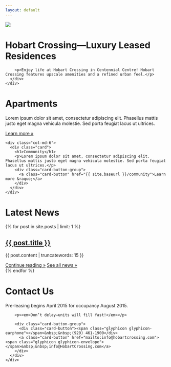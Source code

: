 ```yaml
---
layout: default
---
```

<div class="header-image">
<img src="{{ site.baseurl }}/img/hobart-elevation-1.jpg">
</div>

<!--
<div class="container">
  <div class="row">
    <div class="col-md-8 center-block">
      <div class="card">
        <h1>Landing Page</h1>
        <ul>
          <li>Header image</li>
          <li>Link to apartments page</li>
          <li>Link to community page</li>
          <li>Most recent news posts</li>
          <li>Call to action to contact with link to contact page</li>
      </div>
    </div>
  </div>
</div>-->

<div class="container">
  <div class="row">
    <div class="col-md-9 center-block">
      <div class="card header-card">
        <h1>Hobart Crossing—Luxury Leased Residences</h1>

        <p>Enjoy life at Hobart Crossing in Centennial Centre! Hobart Crossing features upscale amenities and a refined urban feel.</p>
      </div>
    </div>
  </div>
  
  <div class="row">
    <div class="col-md-6">
      <div class="card">
        <h1>Apartments</h1>
        <p>Lorem ipsum dolor sit amet, consectetur adipiscing elit. Phasellus mattis justo eget magna vehicula molestie. Sed porta feugiat lacus ut ultrices.</p>
        <div class="card-button-group">
          <a class="card-button" href="{{ site.baseurl }}/apartments">Learn more &raquo;</a>
        </div>
      </div>
    </div>
    
    <div class="col-md-6">
      <div class="card">
        <h1>Community</h1>
        <p>Lorem ipsum dolor sit amet, consectetur adipiscing elit. Phasellus mattis justo eget magna vehicula molestie. Sed porta feugiat lacus ut ultrices.</p>
        <div class="card-button-group">
          <a class="card-button" href="{{ site.baseurl }}/community">Learn more &raquo;</a>
        </div>
      </div>
    </div>
  </div>
  
  <div class="row">
    <div class="col-md-6">
      <div class="card">
        <h1>Latest News</h1>
        {% for post in site.posts | limit: 1 %}
        <div class="post">
          <h2><a class="post-title" href="{{ post.url }}">{{ post.title }}</a></h2>
          {{ post.content | truncatewords: 15 }}</p><!-- weird Jekyll glitch, closing p tag required -->
          <div class="card-button-group">
            <a class="card-button" href="{{ post.url }}">Continue reading &raquo;</a>
            <a class="card-button" href="{{ site.baseurl }}/news">See all news &raquo;</a>
          </div>
          {% endfor %}
        </div>
      </div>
    </div>
    <div class="col-md-6">
      <div class="card">
        <h1>Contact Us</h1>
        <p>Pre-leasing begins April 2015 for occupancy August 2015.</p>

        <p><em>Don’t delay—units will fill fast!</em></p>

        <div class="card-button-group">
          <div class="card-button"><span class="glyphicon glyphicon-earphone"></span>&nbsp;&nbsp;(920) 461-1900</div>
          <a class="card-button" href="mailto:info@hobartcrossing.com"><span class="glyphicon glyphicon-envelope"></span>&nbsp;&nbsp;info@HobartCrossing.com</a>
        </div>
      </div>
    </div>
  </div>
</div>

